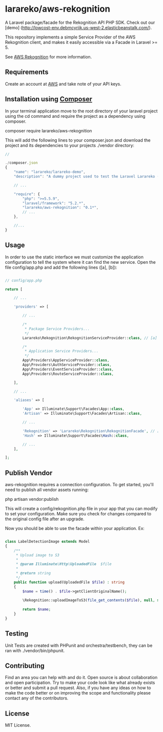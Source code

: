# larareko/aws-rekognition

A Laravel package/facade for the Rekognition API PHP SDK. Check out our [demo] (http://lowcost-env.debmcyriik.us-west-2.elasticbeanstalk.com/).

This repository implements a simple Service Provider of the AWS Rekognition client, and makes it easily accessible via a Facade in Laravel >= 5. 

See [AWS Rekognition](https://aws.amazon.com/rekognition/) for more information.

## Requirements

Create an account at [AWS](https://aws.amazon.com/console/) and take note of your API keys.

## Installation using [Composer](https://getcomposer.org)

In your terminal application move to the root directory of your laravel project using the cd command and require the project as a dependency using composer.

composer require larareko/aws-rekognition

This will add the following lines to your composer.json and download the project and its dependencies to your projects ./vendor directory:

```javascript
// 

./composer.json
{
    "name": "larareko/larareko-demo",
    "description": "A dummy project used to test the Laravel Larareko (AWS Rekognition) Facade.",

    // ...

    "require": {
        "php": ">=5.5.9",
        "laravel/framework": "5.2.*",
        "larareko/aws-rekognition": "0.1*",
        // ...
    },

    //...
}
```

## Usage

In order to use the static interface we must customize the application configuration to tell the system where it can find the new service. Open the file config/app.php and add the following lines ([a], [b]):

```php

// config/app.php

return [

    // ...

    'providers' => [

        // ...

        /*
         * Package Service Providers...
         */
        Larareko\Rekognition\RekognitionServiceProvider::class, // [a]

        /*
         * Application Service Providers...
         */
        App\Providers\AppServiceProvider::class,
        App\Providers\AuthServiceProvider::class,
        App\Providers\EventServiceProvider::class,
        App\Providers\RouteServiceProvider::class,

    ],

    // ...

    'aliases' => [

        'App' => Illuminate\Support\Facades\App::class,
        'Artisan' => Illuminate\Support\Facades\Artisan::class,

        // ...

        'Rekognition' => 'Larareko\Rekognition\RekognitionFacade', // [b]
        'Hash' => Illuminate\Support\Facades\Hash::class,

        // ...
    ],

];


```

## Publish Vendor

aws-rekognition requires a connection configuration. To get started, you'll need to publish all vendor assets running:

php artisan vendor:publish

This will create a config/rekognition.php file in your app that you can modify to set your configuration. Make sure you check for changes compared to the original config file after an upgrade.

Now you should be able to use the facade within your application. Ex:

```php

class LabelDetectionImage extends Model
{
    /**
     * Upload image to S3
     *
     * @param Illuminate\Http\UploadedFile  $file
     *
     * @return string
     */
    public function upload(UploadedFile $file) : string
    {
        $name = time() . $file->getClientOriginalName();
        
        \Rekognition::uploadImageToS3(file_get_contents($file), null, self::BUCKET, $name);
        
        return $name;
    }
}

```

## Testing

Unit Tests are created with PHPunit and orchestra/testbench, they can be ran with ./vendor/bin/phpunit.

## Contributing

Find an area you can help with and do it. Open source is about collaboration and open participation. 
Try to make your code look like what already exists or better and submit a pull request. Also, if
you have any ideas on how to make the code better or on improving the scope and functionality please
contact any of the contributors.

## License

MIT License.
